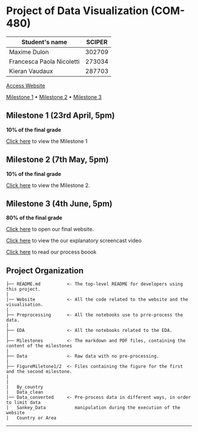 # Project of Data Visualization (COM-480)

| Student's name | SCIPER |
| -------------- | ------ |
|Maxime Dulon|302709|
|Francesca Paola Nicoletti |273034|
| Kieran Vaudaux| 287703|

[Access Website](https://com-480-data-visualization.github.io/datavis-project-2022-NoMoreBarPlots/Website/index.html)
 
[Milestone 1](#milestone-1) • [Milestone 2](#milestone-2) • [Milestone 3](#milestone-3)

## Milestone 1 (23rd April, 5pm)

**10% of the final grade**

[Click here](./Milestones/Milestone1.md) to view the Milestone 1

## Milestone 2 (7th May, 5pm)

**10% of the final grade**

[Click here](./Milestones/Milestone2.md) to view the Milestone 2.

## Milestone 3 (4th June, 5pm)

**80% of the final grade**

[Click here](https://com-480-data-visualization.github.io/datavis-project-2022-NoMoreBarPlots/Website/index.html) to open our final website.

[Click here](https://drive.google.com/file/d/1qm9KdHp3C9BN-af7xbv9vegChlv6bq12/view?usp=sharing) to view the our explanatory screencast video

[Click here](./Milestones/Process_book_NoMoreBarPlots.pdf) to read our process boook

## Project Organization

    ├── README.md          <- The top-level README for developers using this project.
    |
    |── Website            <- All the code related to the website and the visualisation.
    |
    ├── Preprocessing      <- All the notebooks use to prre-process the data.
    |
    ├── EDA                <- All the notebooks related to the EDA.
    │
    ├── Milestones         <- The markdown and PDF files, containing the content of the milestones
    |
    ├── Data               <- Raw data with no pre-processing.
    |
    ├── FigureMiletone1/2  <- Files containing the figure for the first and the second milestone.
    |
    |
    |   By_country
    |   Data_clean
    |── Data_converted     <- Pre-process data in different ways, in order to limit data 
    |   Sankey_Data           manipulation during the execution of the website
    |   Country or Area

---

